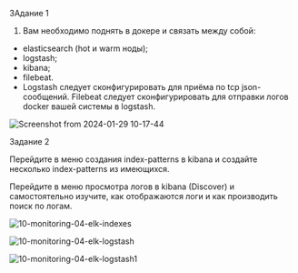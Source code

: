 ЗАдание 1

1. Вам необходимо поднять в докере и связать между собой:

- elasticsearch (hot и warm ноды);
- logstash;
- kibana;
- filebeat.
- Logstash следует сконфигурировать для приёма по tcp json-сообщений. Filebeat следует сконфигурировать для отправки логов docker вашей системы в logstash.

![Screenshot from 2024-01-29 10-17-44](https://github.com/busuek/work/assets/101875725/1be8d25c-0db4-453e-ba6f-d76bf00334ff)

Задание 2

Перейдите в меню создания index-patterns в kibana и создайте несколько index-patterns из имеющихся.

Перейдите в меню просмотра логов в kibana (Discover) и самостоятельно изучите, как отображаются логи и как производить поиск по логам.

![10-monitoring-04-elk-indexes](https://github.com/busuek/work/assets/101875725/01300dec-4704-46e7-9bf3-f1119f315884)

![10-monitoring-04-elk-logstash](https://github.com/busuek/work/assets/101875725/1e0b0f3d-7b54-4bfb-bb2f-616e3b05786f)

![10-monitoring-04-elk-logstash1](https://github.com/busuek/work/assets/101875725/b57e3de1-c951-4040-8284-7eb7e9b0871a)
